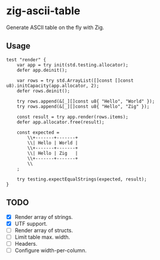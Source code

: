 # zig-ascii-table

Generate ASCII table on the fly with Zig.

## Usage

``` zig
test "render" {
    var app = try init(std.testing.allocator);
    defer app.deinit();

    var rows = try std.ArrayList([]const []const u8).initCapacity(app.allocator, 2);
    defer rows.deinit();

    try rows.append(&[_][]const u8{ "Hello", "World" });
    try rows.append(&[_][]const u8{ "Hello", "Zig" });

    const result = try app.render(rows.items);
    defer app.allocator.free(result);

    const expected =
        \\+-------+-------+
        \\| Hello | World |
        \\+-------+-------+
        \\| Hello | Zig   |
        \\+-------+-------+
        \\
    ;

    try testing.expectEqualStrings(expected, result);
}
```

## TODO
- [x] Render array of strings.
- [x] UTF support.
- [ ] Render array of structs.
- [ ] Limit table max. width.
- [ ] Headers.
- [ ] Configure width-per-column.
